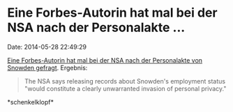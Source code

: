 Eine Forbes-Autorin hat mal bei der NSA nach der Personalakte \...
==================================================================

Date: 2014-05-28 22:49:29

[Eine Forbes-Autorin hat mal bei der NSA nach der Personalakte von
Snowden
gefragt](https://twitter.com/runasand/status/471629478612193280).
Ergebnis:

> The NSA says releasing records about Snowden\'s employment status
> \"would constitute a clearly unwarranted invasion of personal
> privacy.\"

\*schenkelklopf\*
